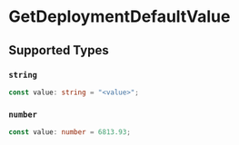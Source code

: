 # GetDeploymentDefaultValue


## Supported Types

### `string`

```typescript
const value: string = "<value>";
```

### `number`

```typescript
const value: number = 6813.93;
```

